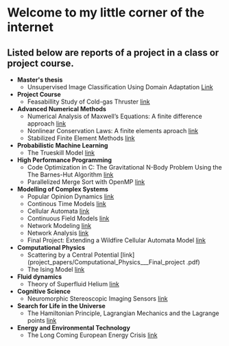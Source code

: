 # Welcome to my little corner of the internet

## Listed below are reports of a project in a class or project course.
* **Master's thesis**
  - Unsupervised Image Classification Using Domain Adaptation [Link](project_papers/Exjobb.pdf)
* **Project Course**
  - Feasabillity Study of Cold-gas Thruster [link](project_papers/Gom_Space_project.pdf)
* **Advanced Numerical Methods**
  - Numerical Analysis of Maxwell’s Equations: A finite difference approach [link](project_papers/anm_fd.pdf)
  - Nonlinear Conservation Laws: A finite elements aproach [link](project_papers/anm_fe.pdf.pdf)
  - Stabilized Finite Element Methods [link](project_papers/anm_stab_fem.pdf)
* **Probabilistic Machine Learning**
  - The Trueskill Model [link](project_papers/APML_mini_project.pdf)
* **High Performance Programming**
  - Code Optimization in C:
The Gravitational N-Body Problem Using the The Barnes-Hut Algorithm [link](project_papers/High_Performance_Programming_1TD062___Assignments.pdf)
  - Parallelized Merge Sort with OpenMP [link](project_papers/hpp_indv_project.pdf)
* **Modelling of Complex Systems**
  - Popular Opinion Dynamics [link](project_papers/mcs_assignment_1_discrete_models.pdf)
  - Continous Time Models [link](project_papers/mcs_assignment_2_cont_time_models.pdf)
  - Cellular Automata [link](project_papers/mcs_assignment_3_cellular_automata.pdf)
  - Continuous Field Models [link](project_papers/mcs_assignment_4_cont_field_models.pdf)
  - Network Modeling [link](project_papers/mcs_assignment_5_Network_Modeling.pdf)
  - Network Analysis [link](project_papers/mcs_assignment_6_Network_Analysis.pdf)
  - Final Project: Extending a Wildfire Cellular Automata Model [link](project_papers/MCS_final_project.pdf)
* **Computational Physics**
  - Scattering by a Central Potential [link](project_papers/Computational_Physics___Final_project .pdf)
  - The Ising Model [link](project_papers/Computational_Physics___Final_project_34.pdf)
* **Fluid dynamics**
  - Theory of Superfluid Helium [link](project_papers/Aiken_Taziny_Bjervig.pdf)
* **Cognitive Science**
  - Neuromorphic Stereoscopic Imaging Sensors [link](project_papers/Cognitive_Science_CSCI_3702___Neuromorphic_Stereoscopic_Imaging_Sensors.pdf.pdf)
* **Search for Life in the Universe**
  - The Hamiltonian Principle, Lagrangian Mechanics and the Lagrange points [link](project_papers/Search_for_Life_in_the_Universe_ASTR2040___Hamiltonian_and_Lagrangian_Mechanics_and_the_Lagrange_Points.pdf)
* **Energy and Environmental Technology**
  - The Long Coming European Energy Crisis [link](project_papers/Energy_and_Environmental_Technology_1TE623_Paper.pdf)


